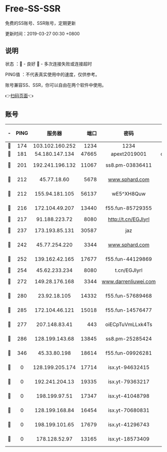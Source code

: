 # Free-SS-SSR

免费的SS账号、SSR账号，定期更新

更新时间：2019-03-27 00:30 +0800

## 说明

状态     ：🙂 - 良好 🙁 - 多次连接失败或连接超时

PING值   ：不代表真实使用中的速度，仅供参考。

账号兼容SS、SSR，你可以自由在两个软件中使用。

👉[扫码页面](https://liesauer.github.io/Free-SS-SSR/)👈

## 账号

|-|PING|服务器|端口|密码|加密方式|区域|
|:----:|:----:|:-----:|-----:|:----:|:----:|:----:|
|🙂|174|103.102.160.252|1234|1234|rc4-md5|JP|
|🙂|181|54.180.147.134|47665|apext2019001|chacha20|KR|
|🙂|201|192.241.196.132|11067|ss8.pm-03836411|aes-256-cfb|US|
|🙂|212|45.77.18.60|5678|www.sphard.com|aes-256-cfb|JP|
|🙂|212|155.94.181.105|56137|wE5^XH8Quw|aes-256-cfb|US|
|🙂|216|172.104.49.207|13440|f55.fun-85729355|aes-256-cfb|SG|
|🙂|217|91.188.223.72|8080|http://t.cn/EGJIyrl|rc4-md5|RU|
|🙂|237|173.193.85.131|30587|jaz|aes-256-cfb|US|
|🙂|242|45.77.254.220|3344|www.sphard.com|aes-256-cfb|SG|
|🙂|252|139.162.42.165|17677|f55.fun-44129869|aes-256-cfb|SG|
|🙂|254|45.62.233.234|8080|t.cn/EGJIyrl|rc4-md5|CA|
|🙂|272|149.28.176.168|3344|www.darrenliuwei.com|aes-256-cfb|AU|
|🙂|280|23.92.18.105|14332|f55.fun-57689468|aes-256-cfb|US|
|🙂|285|172.104.46.121|15018|f55.fun-14576477|aes-256-cfb|SG|
|🙂|277|207.148.83.41|443|oiECpTuVmLLxk4Ts|aes-256-cfb|AU|
|🙂|286|128.199.143.68|13845|ss8.pm-25285424|aes-256-cfb|SG|
|🙂|346|45.33.80.198|18614|f55.fun-09926281|aes-256-cfb|US|
|🙁|0|128.199.205.174|17714|isx.yt-94632415|aes-256-cfb|SG|
|🙁|0|192.241.204.13|19335|isx.yt-79363217|aes-256-cfb|US|
|🙁|0|198.199.97.51|17347|isx.yt-41048798|aes-256-cfb|US|
|🙁|0|128.199.168.84|16454|isx.yt-70680831|aes-256-cfb|SG|
|🙁|0|198.199.101.65|17679|isx.yt-41296743|aes-256-cfb|US|
|🙁|0|178.128.52.97|13165|isx.yt-18573409|aes-256-cfb|SG|
